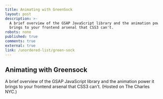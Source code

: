 ```yaml
---
title: Animating with GreenSock
layout: post
description: >-
  A brief overview of the GSAP JavaScript library and the animation power it
  brings to your frontend arsenal that CSS3 can't.
robots: none
published: true
comments: true
external: true
link: /unordered-list/green-sock
---
```


## Animating with Greensock

A brief overview of the GSAP JavaScript library and the animation power it brings to your frontend arsenal that CSS3 can\'t.
(Hosted on The Charles NYC.)
